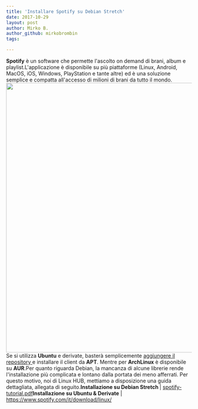 ```yaml
---
title: 'Installare Spotify su Debian Stretch'
date: 2017-10-29
layout: post
author: Mirko B.
author_github: mirkobrombin
tags:

---
```

<strong>Spotify</strong> è un software che permette l'ascolto on demand di brani, album e playlist.L'applicazione è disponibile su più piattaforme (Linux, Android, MacOS, iOS, Windows, PlayStation e tante altre) ed è una soluzione semplice e compatta all'accesso di milioni di brani da tutto il mondo.<img class="aligncenter size-full wp-image-2849 size-full wp-image-205" src="https://linuxhub.it/wordpress/wp-content/uploads/2017/10/spotify-linux-paint-it-black.png" alt="" width="1200" height="731" />Se si utilizza <strong>Ubuntu</strong> e derivate, basterà semplicemente <a href="https://www.spotify.com/it/download/linux/">aggiungere il repository </a>e installare il client da <strong>APT</strong>. Mentre per <strong>ArchLinux</strong> è disponibile su <strong>AUR</strong>.Per quanto riguarda Debian, la mancanza di alcune librerie rende l'installazione più complicata e lontano dalla portata dei meno afferrati. Per questo motivo, noi di Linux HUB, mettiamo a disposizione una guida dettagliata, allegata di seguito.<strong>Installazione su Debian Stretch </strong>| <a href="https://linuxhub.it/wordpress/wp-content/uploads/2017/10/spotify-tutorial-1.pdf">spotify-tutorial.pdf</a><strong>Installazione su Ubuntu &amp; Derivate</strong> | <a href="https://www.spotify.com/it/download/linux/">https://www.spotify.com/it/download/linux/</a>